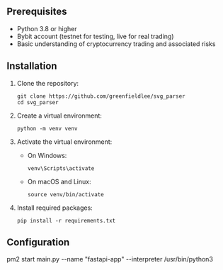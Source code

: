 ## Prerequisites

- Python 3.8 or higher
- Bybit account (testnet for testing, live for real trading)
- Basic understanding of cryptocurrency trading and associated risks

## Installation

1. Clone the repository:
   ```
   git clone https://github.com/greenfieldlee/svg_parser
   cd svg_parser
   ```

2. Create a virtual environment:
   ```
   python -m venv venv
   ```

3. Activate the virtual environment:
   - On Windows:
     ```
     venv\Scripts\activate
     ```
   - On macOS and Linux:
     ```
     source venv/bin/activate
     ```

4. Install required packages:
   ```
   pip install -r requirements.txt
   ```

## Configuration
   pm2 start main.py --name "fastapi-app" --interpreter /usr/bin/python3

